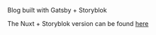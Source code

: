 Blog built with Gatsby + Storyblok

The Nuxt + Storyblok version can be found 
[here](https://devcodes.netlify.com/  "Devcodes Blog")